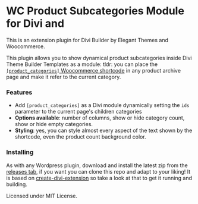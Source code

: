 # WC Product Subcategories Module for Divi and

This is an extension plugin for Divi Builder by Elegant Themes and Woocommerce.

This plugin allows you to show dynamical product subcategories inside Divi Theme Builder Templates as a module:
tldr: you can place the [`[product_categories]` Woocommerce shortcode](https://docs.woocommerce.com/document/woocommerce-shortcodes/#section-13)
in any product archive page and make it refer to the current category.

### Features
* Add `[product_categories]` as a Divi module dynamically setting the
`ids` parameter to the current page's children categories
* **Options available**: number of columns, show or hide category count, show or hide
empty categories.
* **Styling**: yes, you can style almost every aspect of the text shown by the shortcode,
even the product count background color.

### Installing

As with any Wordpress plugin, download and install the latest zip from the [releases tab](https://github.com/melefabrizio/divi-woocommerce-subcategories-module/releases),
if you want you can clone this repo and adapt to your liking! It is based on [create-divi-extension](https://github.com/elegantthemes/create-divi-extension) so take
a look at that to get it running and building.

Licensed under MIT License.